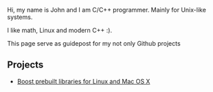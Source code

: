 
Hi, my name is John and I am C/C++ programmer. Mainly for Unix-like systems.

I like math, Linux and modern C++ :).  

This page serve as guidepost for my not only Github projects

## Projects

- [Boost prebuilt libraries for Linux and Mac OS X](https://github.com/koudis/boost-prebuilt-binaries)


